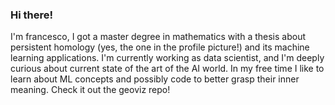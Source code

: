 ### Hi there!

I'm francesco, I got a master degree in mathematics with a thesis about persistent homology (yes, the one in the profile picture!) and its machine learning applications. 
I'm currently working as data scientist, and I'm deeply curious about  current state of the art of the AI world. 
In my free time I like to learn about ML concepts and possibly code to better grasp their inner meaning. Check it out the geoviz repo!

